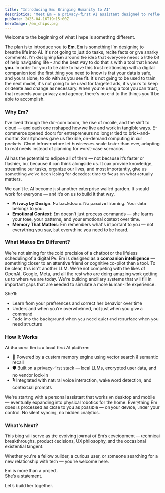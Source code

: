 ```yaml
---
title: "Introducing Em: Bringing Humanity to AI"
description: "Meet Em — a privacy-first AI assistant designed to reflect, understand, and empower you. Here's why we're building her."
pubDate: 2025-04-16T19:15:00Z
heroImage: /em_chips.png
---
```


Welcome to the beginning of what I hope is something different. 

The plan is to introduce you to **Em**. Em is something I'm designing to breathe life into AI. It's not going to just do tasks, recite facts or give snarky comments. I'm designing **Em** around the idea that everyone needs a little bit of help navigating life - and the best way to do that is with a tool that knows **you**. In order for you to be able to have this trust relationship with a digital companion tool the first thing you need to know is that your data is safe, and yours alone, to do with as you see fit. It's not going to be used to train the next model, it's not going to be used for targeted ads, it's yours to keep or delete and change as necessary. When you're using a tool you can trust, that respects your privacy and agency, there's no end to the things you'll be able to accomplish.


### Why Em?

I’ve lived through the dot-com boom, the rise of mobile, and the shift to cloud — and each one reshaped how we live and work in tangible ways. E-commerce opened doors for entrepreneurs no longer tied to brick-and-mortar. Smartphones gave us flexible, on-demand computing in our pockets. Cloud infrastructure let businesses scale faster than ever, adapting to real needs instead of planning for worst-case scenarios.

AI has the potential to eclipse all of them — not because it’s faster or flashier, but because it can think alongside us. It can provide knowledge, streamline our tasks, organize our lives, and most importantly, give us something we’ve been losing for decades: time to focus on what actually matters.

We can’t let AI become just another enterprise walled garden. It should work for everyone — and it’s on us to build it that way.

- **Privacy by Design**: No backdoors. No passive listening. Your data belongs to you.
- **Emotional Context**: Em doesn't just process commands — she learns your tone, your patterns, and your emotional context over time.
- **Memory That Matters**: Em remembers what's important to you — not everything you say, but everything you need to be heard.

### What Makes Em Different?

We’re not aiming for the cold precision of a chatbot or the lifeless scheduling of a digital PA. Em is designed as a **companion intelligence** — something closer to an attentive friend or cognitive co-pilot than a tool. To be clear, this isn't another LLM. We're not competing with the likes of OpenAI, Google, Meta, and all the rest who are doing amazing work getting us to where we are today. We're building ancillary systems that will fill in important gaps that are needed to simulate a more human-life experience.

She’ll:
- Learn from your preferences and correct her behavior over time
- Understand when you’re overwhelmed, not just when you give a command
- Fade into the background when you need quiet and resurface when you need structure

### How It Works

At the core, Em is a local-first AI platform:
- 🧠 Powered by a custom memory engine using vector search & semantic recall
- 🛡️ Built on a privacy-first stack — local LLMs, encrypted user data, and no vendor lock-in
- 🎙️ Integrated with natural voice interaction, wake word detection, and contextual prompts

We're starting with a personal assistant that works on desktop and mobile — eventually expanding into physical robotics for the home. Everything Em does is processed as close to you as possible — on your device, under your control. No silent syncing, no hidden analytics. 

### What's Next?

This blog will serve as the evolving journal of Em’s development — technical breakthroughs, product decisions, UX philosophy, and the occasional existential tangent.

Whether you're a fellow builder, a curious user, or someone searching for a new relationship with tech — you're welcome here.

Em is more than a project.  
She’s a statement.

Let’s build her together.